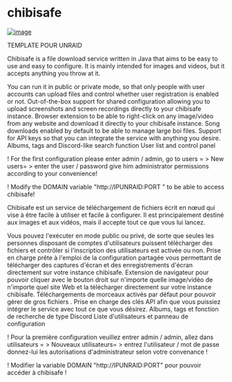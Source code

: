 # chibisafe
[![image](https://user-images.githubusercontent.com/94224508/222895727-0f995baa-a152-44ae-afbf-eea9c0a6af79.png)](https://camo.githubusercontent.com/b26c4bf8ed1b83fc8944fbec5604d2a2df87c1370b7074f86663dd84e7d83d8a/68747470733a2f2f6c6f6c69736166652e6d6f652f786a6f6768752e706e67)

TEMPLATE POUR UNRAID

 Chibisafe is a file download service written in Java that aims to be easy to use and easy to configure. It is mainly intended for images and videos, but it accepts anything you throw at it.

   You can run it in public or private mode, so that only people with user accounts can upload files and control whether user registration is enabled or not.
    Out-of-the-box support for shared configuration allowing you to upload screenshots and screen recordings directly to your chibisafe instance.
    Browser extension to be able to right-click on any image/video from any website and download it directly to your chibisafe instance.
    Song downloads enabled by default to be able to manage large boi files.
    Support for API keys so that you can integrate the service with anything you desire.
    Albums, tags and Discord-like search function
    User list and control panel

 

! For the first configuration please enter admin / admin, go to users = > New users= > enter the user / password give him administrator permissions according to your convenience!

! Modify the DOMAIN variable "http://IPUNRAID:PORT " to be able to access chibisafe!

 

 

 

Chibisafe est un service de téléchargement de fichiers écrit en nœud qui vise à être facile à utiliser et facile à configurer. Il est principalement destiné aux images et aux vidéos, mais il accepte tout ce que vous lui lancez.

Vous pouvez l'exécuter en mode public ou privé, de sorte que seules les personnes disposant de comptes d'utilisateurs puissent télécharger des fichiers et contrôler si l'inscription des utilisateurs est activée ou non.
    Prise en charge prête à l'emploi de la configuration partagée vous permettant de télécharger des captures d'écran et des enregistrements d'écran directement sur votre instance chibisafe.
    Extension de navigateur pour pouvoir cliquer avec le bouton droit sur n'importe quelle image/vidéo de n'importe quel site Web et la télécharger directement sur votre instance chibisafe.
    Téléchargements de morceaux activés par défaut pour pouvoir gérer de gros fichiers .
    Prise en charge des clés API afin que vous puissiez intégrer le service avec tout ce que vous désirez.
    Albums, tags et fonction de recherche de type Discord
    Liste d'utilisateurs et panneau de configuration

 

! Pour la première configuration veuillez entrer admin / admin, allez dans utilisateurs = > Nouveaux utilisateurs= > entrez l'utilisateur / mot de passe donnez-lui les autorisations d'administrateur selon votre convenance !

! Modifier la variable DOMAIN "http://IPUNRAID:PORT" pour pouvoir accéder à chibisafe ! 
